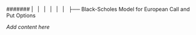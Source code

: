 ####### |   |   |   |   |   |   ├── Black-Scholes Model for European Call and Put Options

*Add content here*